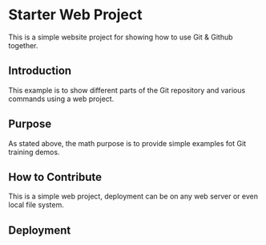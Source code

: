 # Starter Web Project

This is a simple website project for
showing how to use Git & Github together.

## Introduction

This example is to show different parts
of the Git repository and various commands
using a web project.

## Purpose

As stated above, the math purpose is to
provide simple examples fot Git training
demos.

## How to Contribute

This is a simple web project, deployment
can be on any web server or even local 
file system.

## Deployment
